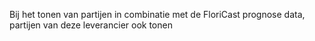 Bij het tonen van partijen in combinatie met de FloriCast prognose data, partijen van deze leverancier ook tonen